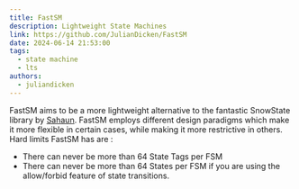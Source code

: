 ```yaml
---
title: FastSM 
description: Lightweight State Machines
link: https://github.com/JulianDicken/FastSM
date: 2024-06-14 21:53:00
tags:
  - state machine
  - lts
authors:
  - juliandicken
---
```


FastSM aims to be a more lightweight alternative to the fantastic SnowState library by [Sahaun](https://github.com/sohomsahaun/SnowState/). FastSM employs different design paradigms which make it more flexible in certain cases, while making it more restrictive in others. Hard limits FastSM has are :

- There can never be more than 64 State Tags per FSM
- There can never be more than 64 States per FSM if you are using the allow/forbid feature of state transitions.